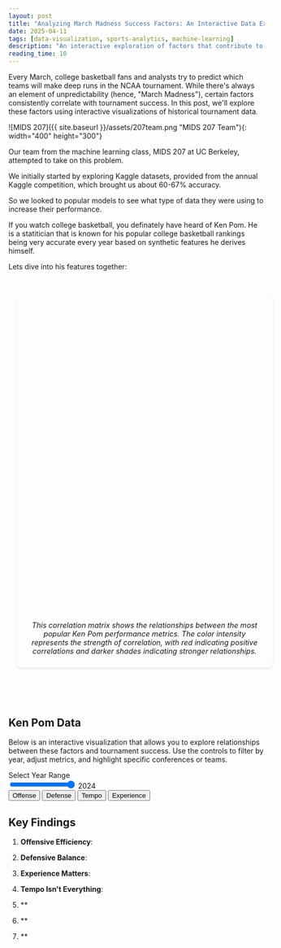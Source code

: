 ```yaml
---
layout: post
title: "Analyzing March Madness Success Factors: An Interactive Data Exploration"
date: 2025-04-11
tags: [data-visualization, sports-analytics, machine-learning]
description: "An interactive exploration of factors that contribute to success in the NCAA March Madness tournament, using historical data and advanced analytics."
reading_time: 10
---
```


Every March, college basketball fans and analysts try to predict which teams will make deep runs in the NCAA tournament. While there's always an element of unpredictability (hence, "March Madness"), certain factors consistently correlate with tournament success. In this post, we'll explore these factors using interactive visualizations of historical tournament data.

![MIDS 207]({{ site.baseurl }}/assets/207team.png "MIDS 207 Team"){: width="400" height="300"}

Our team from the machine learning class, MIDS 207 at UC Berkeley, attempted to take on this problem. 

We initially started by exploring Kaggle datasets, provided from the annual Kaggle competition, which brought us about 60-67% accuracy. 

So we looked to popular models to see what type of data they were using to increase their performance.

If you watch college basketball, you definately have heard of Ken Pom. He is a statitician that is known for his popular college basketball rankings being very accurate every year based on synthetic features he derives himself.

Lets dive into his features together:

<div class="visualization-container heatmaps-wrapper">
    <div class="heatmap-section">
        <div id="correlation-matrix" class="heatmap-container" style="width: 100%; height: 600px;"></div>
        <p class="viz-description">This correlation matrix shows the relationships between the most popular Ken Pom performance metrics. The color intensity represents the strength of correlation, with red indicating positive correlations and darker shades indicating stronger relationships.</p>
    </div>
</div>

<div id="heatmap-tooltip" class="viz-tooltip"></div>

<style>
.heatmaps-wrapper {
    width: 100%;
    max-width: 1200px;
    margin: 2rem auto;
    padding: 1rem;
}

.heatmap-section {
    margin-bottom: 3rem;
    background: var(--card-background);
    border: 1px solid var(--border-color);
    border-radius: 8px;
    padding: 1.5rem;
    box-shadow: 0 2px 4px rgba(0, 0, 0, 0.1);
}

.heatmap-container {
    width: 100%;
    height: 300px;
    position: relative;
    background: var(--background-color);
}

.viz-description {
    font-size: 0.9rem;
    color: var(--secondary-color);
    margin: 1rem 0 0 0;
    text-align: center;
    font-style: italic;
}

.viz-tooltip {
    position: absolute;
    display: none;
    background: var(--card-background);
    border: 1px solid var(--border-color);
    border-radius: 4px;
    padding: 8px;
    font-size: 0.9rem;
    pointer-events: none;
    z-index: 1000;
    box-shadow: 0 2px 4px rgba(0, 0, 0, 0.1);
}

.heatmap-title {
    font-size: 1.1rem;
    font-weight: 500;
    fill: var(--text-color);
}

.visualization-loading {
    display: flex;
    justify-content: center;
    align-items: center;
    height: 100%;
    color: var(--text-color);
}

.visualization-error {
    color: #dc3545;
    text-align: center;
    padding: 1rem;
}
</style>


## Ken Pom Data

Below is an interactive visualization that allows you to explore relationships between these factors and tournament success. Use the controls to filter by year, adjust metrics, and highlight specific conferences or teams.

<div class="visualization-container">
    <div class="visualization-controls">
        <div class="viz-slider">
            <label for="year-slider">Select Year Range</label>
            <div class="slider-container">
                <input type="range" id="year-slider" min="2002" max="2024" value="2024">
                <span id="year-display">2024</span>
            </div>
        </div>
        <div class="metric-toggles">
            <button class="viz-button active" data-metric="offensive">Offense</button>
            <button class="viz-button" data-metric="defensive">Defense</button>
            <button class="viz-button" data-metric="tempo">Tempo</button>
            <button class="viz-button" data-metric="experience">Experience</button>
        </div>
    </div>
    <div id="success-factors-viz"></div>
    <div class="viz-legend"></div>
</div>

<script>
// Create a global namespace for shared data and functions
window.marchMadness = {
    state: {
        data: null,
        classificationData: null,
        selectedYear: 2024,
        initialized: false
    },
    // Add callback for when data is ready
    onDataReady: function() {
        if (typeof initHeatmaps === 'function') {
            initHeatmaps();
        }
    }
};

document.addEventListener('DOMContentLoaded', function() {
    // Load D3.js first
    var d3Script = document.createElement('script');
    d3Script.src = "https://d3js.org/d3.v7.min.js";
    
    d3Script.onload = function() {
        // After D3 loads, load the main visualization script first
        var mainScript = document.createElement('script');
        mainScript.src = "{{ '/assets/js/visualizations/march-madness.js' | relative_url }}";
        mainScript.onload = function() {
            // Initialize the main visualization
            if (typeof initVisualization === 'function') {
                initVisualization().then(() => {
                    // Only load heatmap script after main visualization is initialized
                    var heatmapScript = document.createElement('script');
                    heatmapScript.src = "{{ '/assets/js/visualizations/march-madness-heatmap.js' | relative_url }}";
                    document.body.appendChild(heatmapScript);
                });
            }
        };
        document.body.appendChild(mainScript);
    };
    
    document.body.appendChild(d3Script);
});
</script>

## Key Findings

1. **Offensive Efficiency**: 

2. **Defensive Balance**: 

3. **Experience Matters**: 

4. **Tempo Isn't Everything**: 

5. **

6. **

7. **
